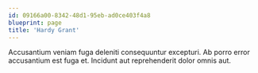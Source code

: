 ```yaml
---
id: 09166a00-8342-48d1-95eb-ad0ce403f4a8
blueprint: page
title: 'Hardy Grant'
---
```

Accusantium veniam fuga deleniti consequuntur excepturi. Ab porro error accusantium est fuga et. Incidunt aut reprehenderit dolor omnis aut.